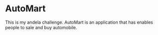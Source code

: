# AutoMart
This is my andela challenge.
AutoMart is an application that has enables people to sale and buy automobile.
